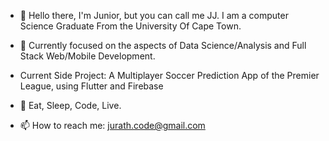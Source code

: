 - 👋 Hello there, I'm Junior, but you can call me JJ. I am a computer Science Graduate From the University Of Cape Town.
- 👀 Currently focused on the aspects of Data Science/Analysis and Full Stack Web/Mobile Development.
- Current Side Project: A Multiplayer Soccer Prediction App of the Premier League, using Flutter and Firebase
- 🌱 Eat, Sleep, Code, Live.

- 📫 How to reach me: jurath.code@gmail.com

<!---
CdeJohane/CdeJohane is a ✨ special ✨ repository because its `README.md` (this file) appears on your GitHub profile.
You can click the Preview link to take a look at your changes.
--->
